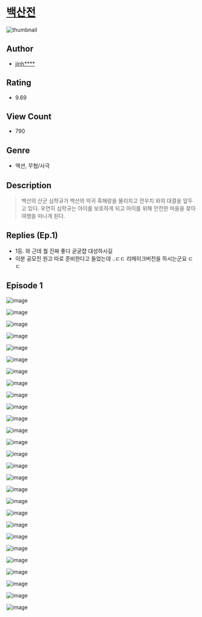 # [백산전](https://comic.naver.com/challenge/list?titleId=811127)
![thumbnail](https://image-comic.pstatic.net/user_contents_data/challenge_comic/2023/05/25/115963/upload_7291948154866642993_480x623.jpeg)

## Author
- [jinh****](https://comic.naver.com/artistTitle?id=115963)

## Rating
- 9.69

## View Count
- 790

## Genre
- 액션, 무협/사극

## Description
> 백산의 산군 심학규가 백산의 악귀 흑해랑을 물리치고 전우치 와의 대결을 앞두고 있다. 우연히 심학규는 아이를 보호하게 되고 아이를 위해 안전한 마을을 찾아 여행을 떠나게 된다.

## Replies (Ep.1)
- 1등. 와 근데 퀄 진짜 좋다 굳굳쟙 대성하시길
- 이분 공모전 원고 따로 준비한다고 들었는데 ..ㄷㄷ 리메이크버전을 하시는군요 ㄷㄷ

## Episode 1
![image](https://image-comic.pstatic.net/user_contents_data/challenge_comic/2023/05/25/115963/upload_7076669266358515000.jpeg)

![image](https://image-comic.pstatic.net/user_contents_data/challenge_comic/2023/05/25/115963/upload_3546415807911441250.jpeg)

![image](https://image-comic.pstatic.net/user_contents_data/challenge_comic/2023/05/25/115963/upload_4062918889757291576.jpeg)

![image](https://image-comic.pstatic.net/user_contents_data/challenge_comic/2023/05/25/115963/upload_7148115519046509158.jpeg)

![image](https://image-comic.pstatic.net/user_contents_data/challenge_comic/2023/05/25/115963/upload_3617859870082032951.jpeg)

![image](https://image-comic.pstatic.net/user_contents_data/challenge_comic/2023/05/25/115963/upload_4049076248817120306.jpeg)

![image](https://image-comic.pstatic.net/user_contents_data/challenge_comic/2023/05/25/115963/upload_7221071439907141174.jpeg)

![image](https://image-comic.pstatic.net/user_contents_data/challenge_comic/2023/05/25/115963/upload_3918748919289504612.jpeg)

![image](https://image-comic.pstatic.net/user_contents_data/challenge_comic/2023/05/25/115963/upload_4135210662507864884.jpeg)

![image](https://image-comic.pstatic.net/user_contents_data/challenge_comic/2023/05/25/115963/upload_7161116178842727730.jpeg)

![image](https://image-comic.pstatic.net/user_contents_data/challenge_comic/2023/05/25/115963/upload_7003158130833305654.jpeg)

![image](https://image-comic.pstatic.net/user_contents_data/challenge_comic/2023/05/25/115963/upload_3630802028226568499.jpeg)

![image](https://image-comic.pstatic.net/user_contents_data/challenge_comic/2023/05/25/115963/upload_3690530996739062064.jpeg)

![image](https://image-comic.pstatic.net/user_contents_data/challenge_comic/2023/05/25/115963/upload_4062589053384941876.jpeg)

![image](https://image-comic.pstatic.net/user_contents_data/challenge_comic/2023/05/25/115963/upload_7377802403609983289.jpeg)

![image](https://image-comic.pstatic.net/user_contents_data/challenge_comic/2023/05/25/115963/upload_3905809694624658529.jpeg)

![image](https://image-comic.pstatic.net/user_contents_data/challenge_comic/2023/05/25/115963/upload_7365700293888259896.jpeg)

![image](https://image-comic.pstatic.net/user_contents_data/challenge_comic/2023/05/25/115963/upload_3473735675423241828.jpeg)

![image](https://image-comic.pstatic.net/user_contents_data/challenge_comic/2023/05/25/115963/upload_4063710555342725426.jpeg)

![image](https://image-comic.pstatic.net/user_contents_data/challenge_comic/2023/05/25/115963/upload_7075210420502488632.jpeg)

![image](https://image-comic.pstatic.net/user_contents_data/challenge_comic/2023/05/25/115963/upload_7162473161696752949.jpeg)

![image](https://image-comic.pstatic.net/user_contents_data/challenge_comic/2023/05/25/115963/upload_3545512890523531313.jpeg)

![image](https://image-comic.pstatic.net/user_contents_data/challenge_comic/2023/05/25/115963/upload_7305742618420458296.jpeg)

![image](https://image-comic.pstatic.net/user_contents_data/challenge_comic/2023/05/25/115963/upload_3690763006530433589.jpeg)

![image](https://image-comic.pstatic.net/user_contents_data/challenge_comic/2023/05/25/115963/upload_3487584024462047589.jpeg)

![image](https://image-comic.pstatic.net/user_contents_data/challenge_comic/2023/05/25/115963/upload_7291997614985733477.jpeg)

![image](https://image-comic.pstatic.net/user_contents_data/challenge_comic/2023/05/25/115963/upload_7149801091779342385.jpeg)
